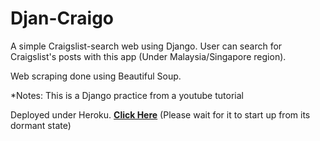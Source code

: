 # Djan-Craigo

A simple Craigslist-search web using Django. User can search for Craigslist's posts with this app (Under Malaysia/Singapore region). 

Web scraping done using Beautiful Soup.

*Notes: This is a Django practice from a youtube tutorial

Deployed under Heroku. **[Click Here](https://djan-craigo.herokuapp.com/)** (Please wait for it to start up from its dormant state)
